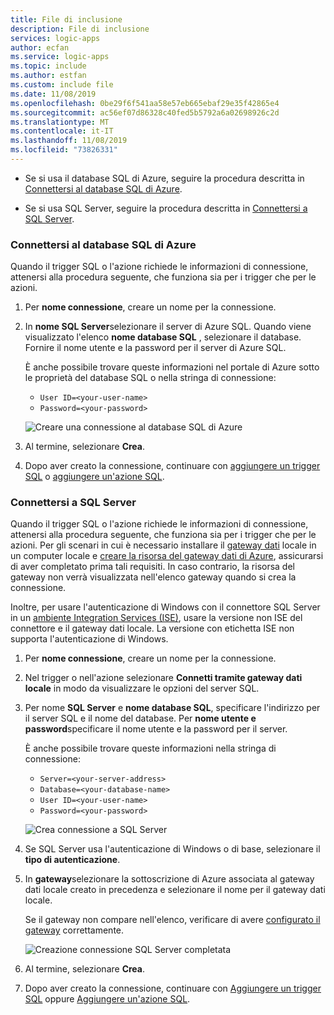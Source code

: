 ```yaml
---
title: File di inclusione
description: File di inclusione
services: logic-apps
author: ecfan
ms.service: logic-apps
ms.topic: include
ms.author: estfan
ms.custom: include file
ms.date: 11/08/2019
ms.openlocfilehash: 0be29f6f541aa58e57eb665ebaf29e35f42865e4
ms.sourcegitcommit: ac56ef07d86328c40fed5b5792a6a02698926c2d
ms.translationtype: MT
ms.contentlocale: it-IT
ms.lasthandoff: 11/08/2019
ms.locfileid: "73826331"
---
```

* Se si usa il database SQL di Azure, seguire la procedura descritta in [Connettersi al database SQL di Azure](#connect-azure-sql-db).

* Se si usa SQL Server, seguire la procedura descritta in [Connettersi a SQL Server](#connect-sql-server).

<a name="connect-azure-sql-db"></a>

### <a name="connect-to-azure-sql-database"></a>Connettersi al database SQL di Azure

Quando il trigger SQL o l'azione richiede le informazioni di connessione, attenersi alla procedura seguente, che funziona sia per i trigger che per le azioni.

1. Per **nome connessione**, creare un nome per la connessione.

1. In **nome SQL Server**selezionare il server di Azure SQL. Quando viene visualizzato l'elenco **nome database SQL** , selezionare il database. Fornire il nome utente e la password per il server di Azure SQL.

   È anche possibile trovare queste informazioni nel portale di Azure sotto le proprietà del database SQL o nella stringa di connessione:

   * `User ID=<your-user-name>`
   * `Password=<your-password>`

   ![Creare una connessione al database SQL di Azure](./media/connectors-create-api-sqlazure/azure-sql-database-create-connection.png)

1. Al termine, selezionare **Crea**.

1. Dopo aver creato la connessione, continuare con [aggiungere un trigger SQL](#add-sql-trigger) o [aggiungere un'azione SQL](#add-sql-action).

<a name="connect-sql-server"></a>

### <a name="connect-to-sql-server"></a>Connettersi a SQL Server

Quando il trigger SQL o l'azione richiede le informazioni di connessione, attenersi alla procedura seguente, che funziona sia per i trigger che per le azioni. Per gli scenari in cui è necessario installare il [gateway dati](https://docs.microsoft.com/azure/logic-apps/logic-apps-gateway-install) locale in un computer locale e [creare la risorsa del gateway dati di Azure](https://docs.microsoft.com/azure/logic-apps/logic-apps-gateway-connection), assicurarsi di aver completato prima tali requisiti. In caso contrario, la risorsa del gateway non verrà visualizzata nell'elenco gateway quando si crea la connessione.

Inoltre, per usare l'autenticazione di Windows con il connettore SQL Server in un [ambiente Integration Services (ISE)](https://docs.microsoft.com/azure/logic-apps/connect-virtual-network-vnet-isolated-environment-overview), usare la versione non ISE del connettore e il gateway dati locale. La versione con etichetta ISE non supporta l'autenticazione di Windows.

1. Per **nome connessione**, creare un nome per la connessione.

1. Nel trigger o nell'azione selezionare **Connetti tramite gateway dati locale** in modo da visualizzare le opzioni del server SQL.

1. Per nome **SQL Server** e **nome database SQL**, specificare l'indirizzo per il server SQL e il nome del database. Per **nome utente e** **password**specificare il nome utente e la password per il server.

   È anche possibile trovare queste informazioni nella stringa di connessione:

   * `Server=<your-server-address>`
   * `Database=<your-database-name>`
   * `User ID=<your-user-name>`
   * `Password=<your-password>`

   ![Crea connessione a SQL Server](./media/connectors-create-api-sqlazure/sql-server-create-connection.png)

1. Se SQL Server usa l'autenticazione di Windows o di base, selezionare il **tipo di autenticazione**.

1. In **gateway**selezionare la sottoscrizione di Azure associata al gateway dati locale creato in precedenza e selezionare il nome per il gateway dati locale.

   Se il gateway non compare nell'elenco, verificare di avere [configurato il gateway](https://docs.microsoft.com/azure/logic-apps/logic-apps-gateway-connection) correttamente.

   ![Creazione connessione SQL Server completata](./media/connectors-create-api-sqlazure/sql-server-create-connection-complete.png)

1. Al termine, selezionare **Crea**.

1. Dopo aver creato la connessione, continuare con [Aggiungere un trigger SQL](#add-sql-trigger) oppure [Aggiungere un'azione SQL](#add-sql-action).
